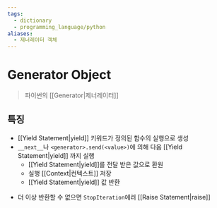 ```yaml
---
tags:
  - dictionary
  - programming_language/python
aliases:
  - 제너레이터 객체
---
```

# Generator Object
> 파이썬의 [[Generator|제너레이터]]
## 특징
+ [[Yield Statement|yield]] 키워드가 정의된 함수의 실행으로 생성
+ `__next__`나 `<generator>.send(<value>)`에 의해 다음 [[Yield Statement|yield]] 까지 실행
	+ [[Yield Statement|yield]]를 전달 받은 값으로 환원
	+ 실행 [[Context|컨텍스트]] 저장
	- [[Yield Statement|yield]] 값 반환
- 더 이상 반환할 수 없으면 `StopIteration`에러 [[Raise Statement|raise]]